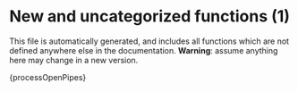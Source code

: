 # New and uncategorized functions (1)

This file is automatically generated, and includes all functions which are not defined anywhere else in the documentation. **Warning**: assume anything here may change in a new version.

{processOpenPipes}
